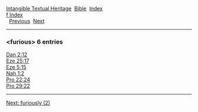[Intangible Textual Heritage](../../index)  [Bible](../index) 
[Index](index)   
[f Index](_f_)  
  [Previous](c04567)  [Next](c04569) 

------------------------------------------------------------------------

### &lt;furious&gt; 6 entries

[Dan 2:12](../kjv/dan002.htm#012)  
[Eze 25:17](../kjv/eze025.htm#017)  
[Eze 5:15](../kjv/eze005.htm#015)  
[Nah 1:2](../kjv/nah001.htm#002)  
[Pro 22:24](../kjv/pro022.htm#024)  
[Pro 29:22](../kjv/pro029.htm#022)  

------------------------------------------------------------------------

[Next: furiously (2)](c04569)

